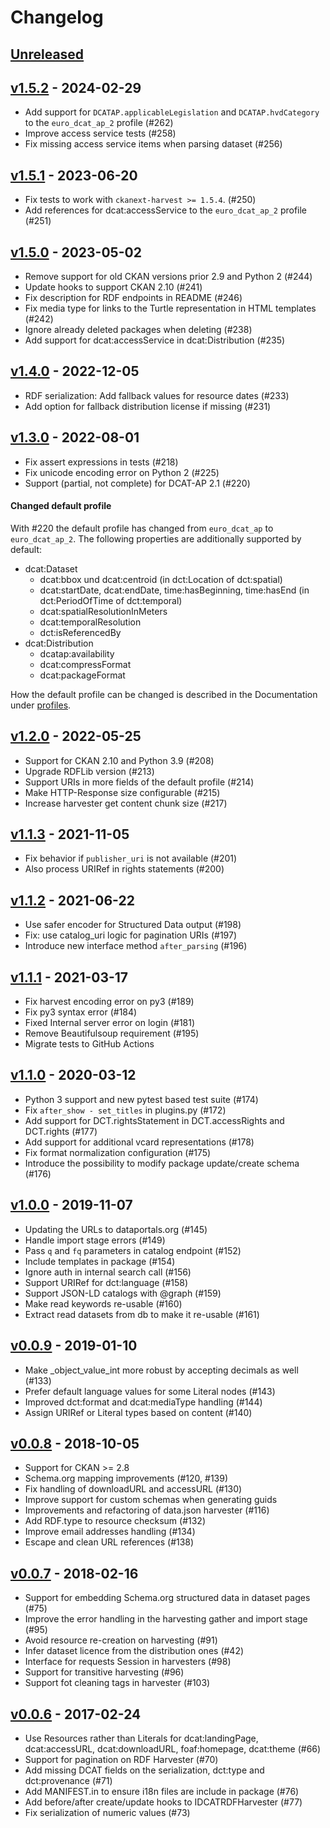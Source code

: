 # Changelog

## [Unreleased](https://github.com/ckan/ckanext-dcat/compare/v1.5.2...HEAD)


## [v1.5.2](https://github.com/ckan/ckanext-dcat/compare/v1.5.1...v1.5.2) - 2024-02-29

* Add support for `DCATAP.applicableLegislation` and `DCATAP.hvdCategory` to the `euro_dcat_ap_2` profile (#262)
* Improve access service tests (#258)
* Fix missing access service items when parsing dataset (#256)

## [v1.5.1](https://github.com/ckan/ckanext-dcat/compare/v1.5.0...v1.5.1) - 2023-06-20

* Fix tests to work with `ckanext-harvest >= 1.5.4`. (#250)
* Add references for dcat:accessService to the `euro_dcat_ap_2` profile (#251)

## [v1.5.0](https://github.com/ckan/ckanext-dcat/compare/v1.4.0...v1.5.0) - 2023-05-02

* Remove support for old CKAN versions prior 2.9 and Python 2 (#244)
* Update hooks to support CKAN 2.10 (#241)
* Fix description for RDF endpoints in README (#246)
* Fix media type for links to the Turtle representation in HTML templates (#242)
* Ignore already deleted packages when deleting (#238)
* Add support for dcat:accessService in dcat:Distribution (#235)

## [v1.4.0](https://github.com/ckan/ckanext-dcat/compare/v1.3.0...v1.4.0) - 2022-12-05

* RDF serialization: Add fallback values for resource dates (#233)
* Add option for fallback distribution license if missing (#231)

## [v1.3.0](https://github.com/ckan/ckanext-dcat/compare/v1.2.0...v1.3.0) - 2022-08-01

* Fix assert expressions in tests (#218)
* Fix unicode encoding error on Python 2 (#225)
* Support (partial, not complete) for DCAT-AP 2.1 (#220)

#### Changed default profile
With #220 the default profile has changed from `euro_dcat_ap` to `euro_dcat_ap_2`. The following properties are additionally supported by default:
* dcat:Dataset
  * dcat:bbox und dcat:centroid (in dct:Location of dct:spatial)
  * dcat:startDate, dcat:endDate, time:hasBeginning, time:hasEnd (in dct:PeriodOfTime of dct:temporal)
  * dcat:spatialResolutionInMeters
  * dcat:temporalResolution
  * dct:isReferencedBy
* dcat:Distribution
  * dcatap:availability
  * dcat:compressFormat
  * dcat:packageFormat

How the default profile can be changed is described in the Documentation under [profiles](https://github.com/ckan/ckanext-dcat/#profiles).

## [v1.2.0](https://github.com/ckan/ckanext-dcat/compare/v1.1.3...v1.2.0) - 2022-05-25

* Support for CKAN 2.10 and Python 3.9 (#208)
* Upgrade RDFLib version (#213)
* Support URIs in more fields of the default profile (#214)
* Make HTTP-Response size configurable (#215)
* Increase harvester get content chunk size (#217)

## [v1.1.3](https://github.com/ckan/ckanext-dcat/compare/v1.1.3...v1.1.2) - 2021-11-05

* Fix behavior if `publisher_uri` is not available (#201)
* Also process URIRef in rights statements (#200)

## [v1.1.2](https://github.com/ckan/ckanext-dcat/compare/v1.1.2...v1.1.1) - 2021-06-22

* Use safer encoder for Structured Data output (#198)
* Fix: use catalog_uri logic for pagination URIs (#197)
* Introduce new interface method `after_parsing` (#196)

## [v1.1.1](https://github.com/ckan/ckanext-dcat/compare/v1.1.0...v1.1.1) - 2021-03-17

* Fix harvest encoding error on py3 (#189)
* Fix py3 syntax error (#184)
* Fixed Internal server error on login (#181)
* Remove Beautifulsoup requirement (#195)
* Migrate tests to GitHub Actions

## [v1.1.0](https://github.com/ckan/ckanext-dcat/compare/v1.0.0...v1.1.0) - 2020-03-12

* Python 3 support and new pytest based test suite (#174)
* Fix `after_show - set_titles` in plugins.py (#172)
* Add support for DCT.rightsStatement in DCT.accessRights and DCT.rights (#177)
* Add support for additional vcard representations (#178)
* Fix format normalization configuration (#175)
* Introduce the possibility to modify package update/create schema (#176)

## [v1.0.0](https://github.com/ckan/ckanext-dcat/compare/v0.0.9...v1.0.0) - 2019-11-07

* Updating the URLs to dataportals.org (#145)
* Handle import stage errors (#149)
* Pass `q` and `fq` parameters in catalog endpoint (#152)
* Include templates in package (#154)
* Ignore auth in internal search call (#156)
* Support URIRef for dct:language (#158)
* Support JSON-LD catalogs with @graph (#159)
* Make read keywords re-usable (#160)
* Extract read datasets from db to make it re-usable (#161)

## [v0.0.9](https://github.com/ckan/ckanext-dcat/compare/v0.0.8...v0.0.9) - 2019-01-10

* Make _object_value_int more robust by accepting decimals as well (#133)
* Prefer default language values for some Literal nodes (#143)
* Improved dct:format and dcat:mediaType handling (#144)
* Assign URIRef or Literal types based on content (#140)

## [v0.0.8](https://github.com/ckan/ckanext-dcat/compare/v0.0.7...v0.0.8) - 2018-10-05

* Support for CKAN >= 2.8
* Schema.org mapping improvements (#120, #139)
* Fix handling of downloadURL and accessURL (#130)
* Improve support for custom schemas when generating guids
* Improvements and refactoring of data.json harvester (#116)
* Add RDF.type to resource checksum (#132)
* Improve email addresses handling (#134)
* Escape and clean URL references (#138)

## [v0.0.7](https://github.com/ckan/ckanext-dcat/compare/v0.0.6...v0.0.7) - 2018-02-16

* Support for embedding Schema.org structured data in dataset pages (#75)
* Improve the error handling in the harvesting gather and import stage (#95)
* Avoid resource re-creation on harvesting (#91)
* Infer dataset licence from the distribution ones (#42)
* Interface for requests Session in harvesters (#98)
* Support for transitive harvesting (#96)
* Support fot cleaning tags in harvester (#103)


## [v0.0.6](https://github.com/ckan/ckanext-dcat/compare/v0.0.5...v0.0.6) - 2017-02-24

* Use Resources rather than Literals for dcat:landingPage, dcat:accessURL,
   dcat:downloadURL, foaf:homepage, dcat:theme (#66)
* Support for pagination on RDF Harvester (#70)
* Add missing DCAT fields on the serialization, dct:type and dct:provenance (#71)
* Add MANIFEST.in to ensure i18n files are include in package (#76)
* Add before/after create/update hooks to IDCATRDFHarvester (#77)
* Fix serialization of numeric values (#73)
